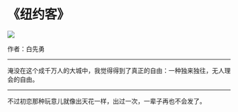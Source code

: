 # 《纽约客》 
![](https://img3.doubanio.com/view/subject/s/public/s4526473.jpg)

作者：白先勇

---

淹没在这个成千万人的大城中，我觉得得到了真正的自由：一种独来独往，无人理会的自由。

---

不过初恋那种玩意儿就像出天花一样，出过一次，一辈子再也不会发了。
